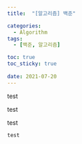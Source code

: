 ```yaml
---
title:  "[알고리즘] 백준"

categories:
  - Algorithm
tags:
  - [백준, 알고리즘]

toc: true
toc_sticky: true
 
date: 2021-07-20
---
```


test


test



test
```
test
```
